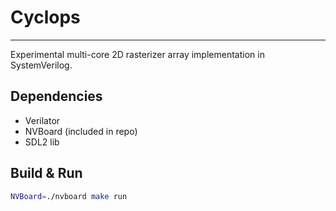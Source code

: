 # Cyclops

---

Experimental multi-core 2D rasterizer array implementation in SystemVerilog.

## Dependencies

- Verilator
- NVBoard (included in repo)
- SDL2 lib

## Build & Run

```bash
NVBoard=./nvboard make run
```
